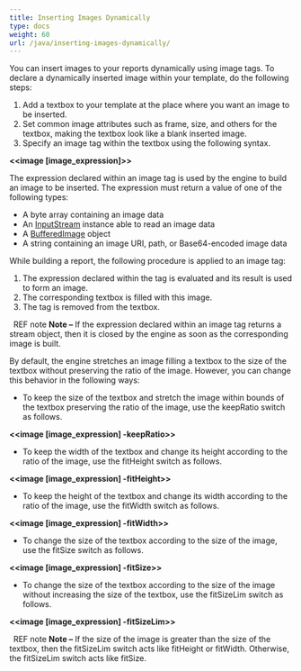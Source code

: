 ```yaml
---
title: Inserting Images Dynamically
type: docs
weight: 60
url: /java/inserting-images-dynamically/
---
```


You can insert images to your reports dynamically using image tags. To declare a dynamically inserted image within your template, do the following steps:

1. Add a textbox to your template at the place where you want an image to be inserted.
1. Set common image attributes such as frame, size, and others for the textbox, making the textbox look like a blank inserted image.
1. Specify an image tag within the textbox using the following syntax.

**<<image [image_expression]>>**

The expression declared within an image tag is used by the engine to build an image to be inserted. The expression must return a value of one of the following types:

- A byte array containing an image data
- An [InputStream](http://docs.oracle.com/javase/7/docs/api/java/io/InputStream.html) instance able to read an image data
- A [BufferedImage](http://docs.oracle.com/javase/7/docs/api/java/awt/image/BufferedImage.html) object
- A string containing an image URI, path, or Base64-encoded image data

While building a report, the following procedure is applied to an image tag:

1. The expression declared within the tag is evaluated and its result is used to form an image.
1. The corresponding textbox is filled with this image.
1. The tag is removed from the textbox. 

` `REF note **Note –** If the expression declared within an image tag returns a stream object, then it is closed by the engine as soon as the corresponding image is built.

By default, the engine stretches an image filling a textbox to the size of the textbox without preserving the ratio of the image. However, you can change this behavior in the following ways:

- To keep the size of the textbox and stretch the image within bounds of the textbox preserving the ratio of the image, use the keepRatio switch as follows.

**<<image [image_expression] -keepRatio>>**

- To keep the width of the textbox and change its height according to the ratio of the image, use the fitHeight switch as follows.

**<<image [image_expression] -fitHeight>>**

- To keep the height of the textbox and change its width according to the ratio of the image, use the fitWidth switch as follows.

**<<image [image_expression] -fitWidth>>**

- To change the size of the textbox according to the size of the image, use the fitSize switch as follows.

**<<image [image_expression] -fitSize>>**

- To change the size of the textbox according to the size of the image without increasing the size of the textbox, use the fitSizeLim switch as follows.

**<<image [image_expression] -fitSizeLim>>**

` `REF note **Note –** If the size of the image is greater than the size of the textbox, then the fitSizeLim switch acts like fitHeight or fitWidth. Otherwise, the fitSizeLim switch acts like fitSize.
